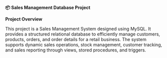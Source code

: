 **📦 Sales Management Database Project**

**Project Overview**

This project is a Sales Management System designed using MySQL. It provides a structured relational database to efficiently manage customers, products, orders, and order details for a retail business.
The system supports dynamic sales operations, stock management, customer tracking, and sales reporting through views, stored procedures, and triggers.
